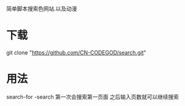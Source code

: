 #
 简单脚本搜索色网站.以及动漫
 # 下载
 git clone "https://github.com/CN-CODEGOD/search.git"
 # 用法
 search-for  -search 
 第一次会搜索第一页面
 之后输入页数就可以继续搜索
 
